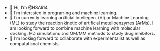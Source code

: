 - 👋 Hi, I’m @HSAli14
- 👀 I’m interested in programing and machine learning. 
- 🌱 I’m currently learning artificial intellegent (AI) or Machine Learning (ML) to study the reaction kinetic of artificial metelloenzymes (ArMs). I am looking forward to combine machine learning with molecular docking, MD simulations and QM/MM methods to study drug inhibitors.   
- 💞️ I’m looking forward to collaborate with experimentalist as well as computational chemists. 

<!---
HSAli14/HSAli14 is a ✨ special ✨ repository because its `README.md` (this file) appears on your GitHub profile.
You can click the Preview link to take a look at your changes.
--->
